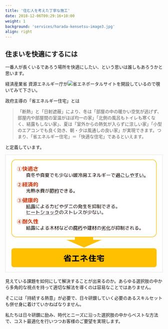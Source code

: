 ```yaml
---
title: '住む人を考えた丁寧な施工'
date: 2018-12-06T09:29:16+10:00
weight: 1
background: 'services/harada-kensetsu-image3.jpg'
align: right
---
```


## 住まいを快適にするには

一番人が長くいるであろう場所を快適にしたい、という思いは誰しもあろうかと思います。

経済産業省 資源エネルギー庁が![省エネポータルサイト](https://www.enecho.meti.go.jp/category/saving_and_new/saving/general/housing/)を開設しているので覗いてみて下さい。

政府主導の「省エネルギー住宅」とは

> 「断熱」と「日射遮蔽」により、冬は「部屋の中の暖かい空気が逃げず、部屋内や部屋間の室温がほぼ均一の家」「北側の風呂もトイレも寒くなく、結露もしない家」、夏は「室外からの熱気が入らずに涼しい家」「小型のエアコンでも良く効き、朝・夕は風通しの良い家」が実現できます。つまり、「省エネルギー住宅」＝「快適な住宅」であるといえます。

と定義しています。

![経済産業省資源エネルギー庁_省エネルギー住宅とは](./enecho.meti.go.jp.01.jpg)


見えている課題を如何にして解決することが出来るのか。あらゆる選択肢の中から多角的な視点を持って適切な解法を導くのは容易なことではありません。

そこには「持続する熱意」が必要で、日々研鑚していく必要のあるスキルセットも併せ身に着けていかねばなりません。

私たちは日々研鑚に励み、時代とニーズに沿った選択肢の中からベストな方法で、コスト最適化を行いつつお客様のご要望を実現します。